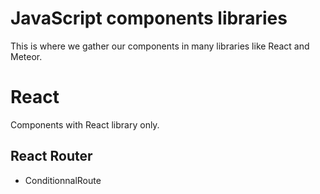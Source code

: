 # JavaScript components libraries

This is where we gather our components in many libraries like React and Meteor.


# React
Components with React library only.

## React Router
 - ConditionnalRoute

